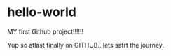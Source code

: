 # hello-world
MY first Github project!!!!!!

Yup so atlast finally on GITHUB..
lets satrt the journey.
